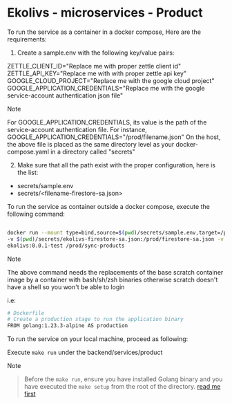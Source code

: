 # Ekolivs - microservices - Product

To run the service as a container in a docker compose, Here are the requirements:

1. Create a sample.env with the following key/value pairs:

ZETTLE_CLIENT_ID="Replace me with proper zettle client id"
ZETTLE_API_KEY="Replace me with with proper zettle api key"
GOOGLE_CLOUD_PROJECT="Replace me with the google cloud project"
GOOGLE_APPLICATION_CREDENTIALS="Replace me with the google service-account authentication json file"

> [!note]
> For GOOGLE_APPLICATION_CREDENTIALS, its value is the path of the service-account authentication file.
> For instance, GOOGLE_APPLICATION_CREDENTIALS="/prod/filename.json"
> On the host, the above file is placed as the same directory level as your docker-compose.yaml in a directory called "secrets"

2. Make sure that all the path exist with the proper configuration, here is the list:

- secrets/sample.env
- secrets/<filename-firestore-sa.json>

To run the service as container outside a docker compose, execute the following command:

```sh

docker run --mount type=bind,source=$(pwd)/secrets/sample.env,target=/prod/.env \
-v $(pwd)/secrets/ekolivs-firestore-sa.json:/prod/firestore-sa.json -v $(pwd)/backend/services/product:/prod/product -it \
ekolivs:0.0.1-test /prod/sync-products
```

> [!note]
> The above command needs the replacements of the base scratch container image by a container with bash/sh/zsh binaries
> otherwise scratch doesn't have a shell so you won't be able to login

i.e:

```sh
# Dockerfile
# Create a production stage to run the application binary
FROM golang:1.23.3-alpine AS production
```

To run the service on your local machine, proceed as following:

Execute `make run` under the backend/services/product

> [!note]

> Before the `make run`, ensure you have installed Golang binary and you have executed the
> `make setup` from the root of the directory.
> [read me first](../../../README.md)
